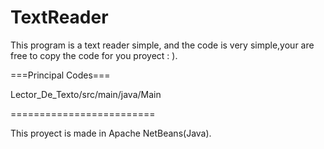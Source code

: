 # TextReader
This program is a text reader simple, and the code is very simple,your are free to copy the code for you proyect : ).

===Principal Codes===


Lector_De_Texto/src/main/java/Main

=========================


This proyect is made in Apache NetBeans(Java).
